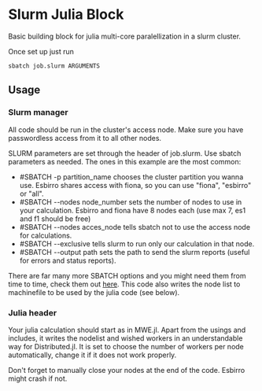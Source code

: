 # Slurm Julia Block
Basic building block for julia multi-core paralellization in a slurm cluster.

Once set up just run

````
sbatch job.slurm ARGUMENTS
````

## Usage
### Slurm manager
All code should be run in the cluster's access node.
Make sure you have passwordless access from it to all other nodes.

SLURM parameters are set through the header of job.slurm. Use sbatch parameters as needed.
The ones in this example are the most common:
- #SBATCH -p partition_name chooses the cluster partition you wanna use. Esbirro shares access with fiona, so you can use "fiona", "esbirro" or "all".
- #SBATCH --nodes node_number sets the number of nodes to use in your calculation. Esbirro and fiona have 8 nodes each (use max 7, es1 and f1 should be free)
- #SBATCH --nodes acces_node tells sbatch not to use the access node for calculations.
- #SBATCH --exclusive tells slurm to run only our calculation in that node.
- #SBATCH --output path sets the path to send the slurm reports (useful for errors and status reports).

There are far many more SBATCH options and you might need them from time to time, check them out [here](https://slurm.schedmd.com/sbatch.html).
This code also writes the node list to machinefile to be used by the julia code (see below).

### Julia header
Your julia calculation should start as in MWE.jl. Apart from the usings and includes, it writes the nodelist and wished workers in an understandable way for Distributed.jl.
It is set to choose the number of workers per node automatically, change it if it does not work properly.

Don't forget to manually close your nodes at the end of the code. Esbirro might crash if not.

